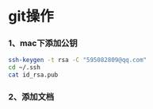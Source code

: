 # git操作
### 1、mac下添加公钥
```bash
ssh-keygen -t rsa -C "595082809@qq.com"
cd ~/.ssh
cat id_rsa.pub 
```
### 2、添加文档
```bash

```

